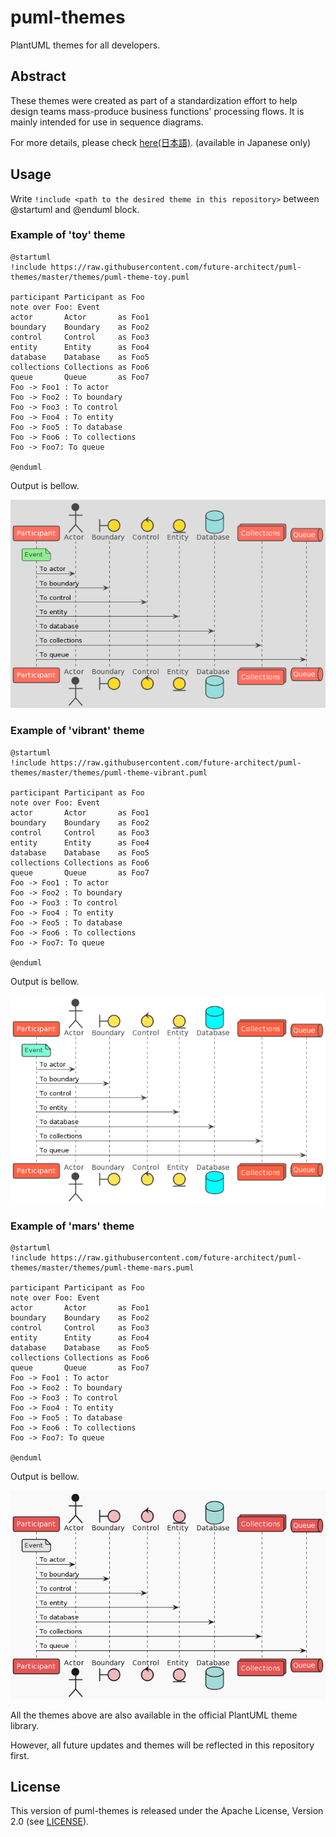 # puml-themes

PlantUML themes for all developers. 

## Abstract

These themes were created as part of a standardization effort to help design teams mass-produce business functions' processing flows. It is mainly intended for use in sequence diagrams.

For more details, please check [here(日本語)](https://future-architect.github.io/articles/20200203/). (available in Japanese only)

## Usage

Write `!include <path to the desired theme in this repository>` between @startuml and @enduml block.

### Example of 'toy' theme

```
@startuml 
!include https://raw.githubusercontent.com/future-architect/puml-themes/master/themes/puml-theme-toy.puml

participant Participant as Foo
note over Foo: Event
actor       Actor       as Foo1
boundary    Boundary    as Foo2
control     Control     as Foo3
entity      Entity      as Foo4
database    Database    as Foo5
collections Collections as Foo6
queue       Queue       as Foo7
Foo -> Foo1 : To actor 
Foo -> Foo2 : To boundary
Foo -> Foo3 : To control
Foo -> Foo4 : To entity
Foo -> Foo5 : To database
Foo -> Foo6 : To collections
Foo -> Foo7: To queue

@enduml
```

Output is bellow.

![](example/example_toy.png)


### Example of 'vibrant' theme

```
@startuml 
!include https://raw.githubusercontent.com/future-architect/puml-themes/master/themes/puml-theme-vibrant.puml

participant Participant as Foo
note over Foo: Event
actor       Actor       as Foo1
boundary    Boundary    as Foo2
control     Control     as Foo3
entity      Entity      as Foo4
database    Database    as Foo5
collections Collections as Foo6
queue       Queue       as Foo7
Foo -> Foo1 : To actor 
Foo -> Foo2 : To boundary
Foo -> Foo3 : To control
Foo -> Foo4 : To entity
Foo -> Foo5 : To database
Foo -> Foo6 : To collections
Foo -> Foo7: To queue

@enduml
```

Output is bellow.

![](example/example_vibrant.png)


### Example of 'mars' theme

```
@startuml 
!include https://raw.githubusercontent.com/future-architect/puml-themes/master/themes/puml-theme-mars.puml

participant Participant as Foo
note over Foo: Event
actor       Actor       as Foo1
boundary    Boundary    as Foo2
control     Control     as Foo3
entity      Entity      as Foo4
database    Database    as Foo5
collections Collections as Foo6
queue       Queue       as Foo7
Foo -> Foo1 : To actor 
Foo -> Foo2 : To boundary
Foo -> Foo3 : To control
Foo -> Foo4 : To entity
Foo -> Foo5 : To database
Foo -> Foo6 : To collections
Foo -> Foo7: To queue

@enduml
```

Output is bellow.

![](example/example_mars.png)

All the themes above are also available in the official PlantUML theme library.

However, all future updates and themes will be reflected in this repository first.

## License
This version of puml-themes is released under the Apache License, Version 2.0 (see [LICENSE](https://github.com/future-architect/puml-themes/blob/master/LICENSE)).
